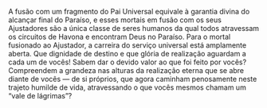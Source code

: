 ﻿A fusão com um fragmento do Pai Universal equivale à garantia divina do alcançar final do Paraíso, e esses mortais em fusão com os seus Ajustadores são a única classe de seres humanos da qual todos atravessam os circuitos de Havona e encontram Deus no Paraíso. Para o mortal fusionado ao Ajustador, a carreira do serviço universal está amplamente aberta. Que dignidade de destino e que glória de realização aguardam a cada um de vocês! Sabem dar o devido valor ao que foi feito por vocês? Compreendem a grandeza nas alturas da realização eterna que se abre diante de vocês — de si próprios, que agora caminham penosamente neste trajeto humilde de vida, atravessando o que vocês mesmos chamam um “vale de lágrimas”?